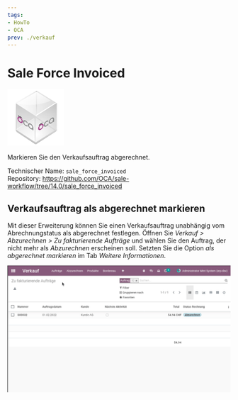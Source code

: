 ```yaml
---
tags:
- HowTo
- OCA
prev: ./verkauf
---
```

# Sale Force Invoiced
![icon_oca_app](assets/icon_oca_app.png)

Markieren Sie den Verkaufsauftrag abgerechnet.

Technischer Name: `sale_force_invoiced`\
Repository: <https://github.com/OCA/sale-workflow/tree/14.0/sale_force_invoiced>

## Verkaufsauftrag als abgerechnet markieren

Mit dieser Erweiterung können Sie einen Verkaufsauftrag unabhängig vom Abrechnungstatus als abgerechnet festlegen. Öffnen Sie *Verkauf > Abzurechnen > Zu fakturierende Aufträge* und wählen Sie den Auftrag, der nicht mehr als *Abzurechnen* erscheinen soll. Setzten Sie die Option *als abgerechnet markieren* im Tab *Weitere Informationen*.

![Sale Force Invoiced](assets/Sale%20Force%20Invoiced.gif)